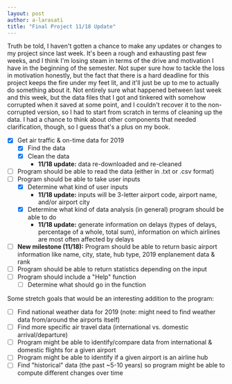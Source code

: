 ```yaml
---
layout: post
author: a-larasati
title: "Final Project 11/18 Update"
---
```


Truth be told, I haven't gotten a chance to make any updates or changes to my project since last week. It's been a rough and exhausting past few weeks, and I think I'm losing steam in terms of the drive and motivation I have in the beginning of the semester. Not super sure how to tackle the loss in motivation honestly, but the fact that there is a hard deadline for this project keeps the fire under my feet lit, and it'll just be up to me to actually do something about it.
Not entirely sure what happened between last week and this week, but the data files that I got and tinkered with somehow corrupted when it saved at some point, and I couldn't recover it to the non-corrupted version, so I had to start from scratch in terms of cleaning up the data. I had a chance to think about other components that needed clarification, though, so I guess that's a plus on my book.

- [x] Get air traffic & on-time data for 2019
  - [x] Find the data
  - [x] Clean the data
    - **11/18 update:** data re-downloaded and re-cleaned
- [ ] Program should be able to read the data (either in .txt or .csv format)
- [ ] Program should be able to take user inputs
  - [x] Determine what kind of user inputs 
    - **11/18 update:** inputs will be 3-letter airport code, airport name, and/or airport city
  - [x] Determine what kind of data analysis (in general) program should be able to do
    - **11/18 update:** generate information on delays (types of delays, percentage of a whole, total sum), information on which airlines are most often affected by delays
- [ ] **New milestone (11/18):** Program should be able to return basic airport information like name, city, state, hub type, 2019 enplanement data & rank 
- [ ] Program should be able to return statistics depending on the input
- [ ] Program should include a "Help" function
  - [ ] Determine what should go in the function
 
Some stretch goals that would be an interesting addition to the program:
- [ ] Find national weather data for 2019 (note: might need to find weather data from/around the airports itself)
- [ ] Find more specific air travel data (international vs. domestic arrival/departure)
- [ ] Program might be able to identify/compare data from international & domestic flights for a given airport
- [ ] Program might be able to identify if a given airport is an airline hub
- [ ] Find "historical" data (the past ~5-10 years) so program might be able to compute different changes over time

